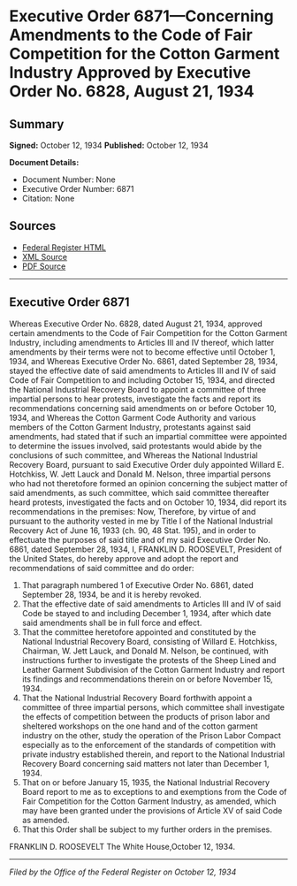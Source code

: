 # Executive Order 6871—Concerning Amendments to the Code of Fair Competition for the Cotton Garment Industry Approved by Executive Order No. 6828, August 21, 1934

## Summary

**Signed:** October 12, 1934
**Published:** October 12, 1934

**Document Details:**
- Document Number: None
- Executive Order Number: 6871
- Citation: None

## Sources
- [Federal Register HTML](https://www.presidency.ucsb.edu/documents/executive-order-6871-concerning-amendments-the-code-fair-competition-for-the-cotton)
- [XML Source](None)
- [PDF Source](None)

---

## Executive Order 6871

Whereas Executive Order No. 6828, dated August 21, 1934, approved certain amendments to the Code of Fair Competition for the Cotton Garment Industry, including amendments to Articles III and IV thereof, which latter amendments by their terms were not to become effective until October 1, 1934, and
Whereas Executive Order No. 6861, dated September 28, 1934, stayed the effective date of said amendments to Articles III and IV of said Code of Fair Competition to and including October 15, 1934, and directed the National Industrial Recovery Board to appoint a committee of three impartial persons to hear protests, investigate the facts and report its recommendations concerning said amendments on or before October 10, 1934, and
Whereas the Cotton Garment Code Authority and various members of the Cotton Garment Industry, protestants against said amendments, had stated that if such an impartial committee were appointed to determine the issues involved, said protestants would abide by the conclusions of such committee, and
Whereas the National Industrial Recovery Board, pursuant to said Executive Order duly appointed Willard E. Hotchkiss, W. Jett Lauck and Donald M. Nelson, three impartial persons who had not theretofore formed an opinion concerning the subject matter of said amendments, as such committee, which said committee thereafter heard protests, investigated the facts and on October 10, 1934, did report its recommendations in the premises:
Now, Therefore, by virtue of and pursuant to the authority vested in me by Title I of the National Industrial Recovery Act of June 16, 1933 (ch. 90, 48 Stat. 195), and in order to effectuate the purposes of said title and of my said Executive Order No. 6861, dated September 28, 1934, I, FRANKLIN D. ROOSEVELT, President of the United States, do hereby approve and adopt the report and recommendations of said committee and do order:
1. That paragraph numbered 1 of Executive Order No. 6861, dated September 28, 1934, be and it is hereby revoked.
2. That the effective date of said amendments to Articles III and IV of said Code be stayed to and including December 1, 1934, after which date said amendments shall be in full force and effect.
3. That the committee heretofore appointed and constituted by the National Industrial Recovery Board, consisting of Willard E. Hotchkiss, Chairman, W. Jett Lauck, and Donald M. Nelson, be continued, with instructions further to investigate the protests of the Sheep Lined and Leather Garment Subdivision of the Cotton Garment Industry and report its findings and recommendations therein on or before November 15, 1934.
4. That the National Industrial Recovery Board forthwith appoint a committee of three impartial persons, which committee shall investigate the effects of competition between the products of prison labor and sheltered workshops on the one hand and of the cotton garment industry on the other, study the operation of the Prison Labor Compact especially as to the enforcement of the standards of competition with private industry established therein, and report to the National Industrial Recovery Board concerning said matters not later than December 1, 1934.
5. That on or before January 15, 1935, the National Industrial Recovery Board report to me as to exceptions to and exemptions from the Code of Fair Competition for the Cotton Garment Industry, as amended, which may have been granted under the provisions of Article XV of said Code as amended.
6. That this Order shall be subject to my further orders in the premises.

FRANKLIN D. ROOSEVELT
The White House,October 12, 1934.

---

*Filed by the Office of the Federal Register on October 12, 1934*

